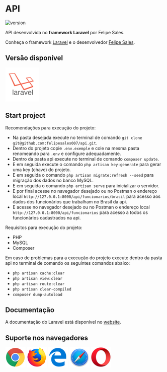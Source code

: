 # API

![version](https://img.shields.io/badge/version-1.0.0-blue.svg)

API desenvolvida no **framework Laravel** por Felipe Sales.

Conheça o framework [Laravel](https://laravel.com) e o desenvolvedor [Felipe Sales](http://www.felipesales.com.br).

## Versão disponível

![](public/images/readme/version/laravel.png)

## Start project

Recomendações para execução do projeto:

- Na pasta desejada execute no terminal de comando `git clone git@github.com:felipesales007/api.git`.
- Dentro do projeto copie `.env.exemple` e cole na mesma pasta renomeando para `.env` e configure adequadamente.
- Dentro da pasta api execute no terminal de comando `composer update`.
- E em seguida execute o comando `php artisan key:generate` para gerar uma key (chave) do projeto.
- E em seguida o comando `php artisan migrate:refresh --seed` para migração dos dados no banco MySQL.
- E em seguida o comando `php artisan serve` para inicializar o servidor.
- E por final acesse no navegador desejado ou no Postman o endereço local `http://127.0.0.1:8000/api/funcionarios/brasil` para acesso aos dados dos funcionários que trabalham no Brasil da api.
- E acesse no navegador desejado ou no Postman o endereço local `http://127.0.0.1:8000/api/funcionarios` para acesso a todos os funcionários cadastrados na api.

Requisitos para execução do projeto:

- PHP
- MySQL
- Composer

Em caso de problemas para a execução do projeto execute dentro da pasta api no terminal de comando os seguintes comandos abaixo:

- `php artisan cache:clear`
- `php artisan view:clear`
- `php artisan route:clear`
- `php artisan clear-compiled`
- `composer dump-autoload`

## Documentação
A documentação do Laravel está disponível no [website](https://laravel.com/docs/).

## Suporte nos navegadores

![](public/images/readme/browsers/chrome.png)
![](public/images/readme/browsers/firefox.png)
![](public/images/readme/browsers/edge.png)
![](public/images/readme/browsers/safari.png)
![](public/images/readme/browsers/opera.png)
